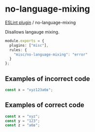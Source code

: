 # no-language-mixing

[ESLint plugin](https://ilyub.github.io/eslint-plugin-misc/) / no-language-mixing

Disallows langauge mixing.

```ts
module.exports = {
  plugins: ["misc"],
  rules: {
    "misc/no-language-mixing": "error"
  }
};
```

## Examples of incorrect code

```ts
const x = "xyz123абв";
```

## Examples of correct code

```ts
const x = "xyz";
const y = "123";
const z = "абв";
```